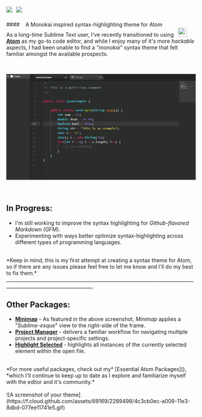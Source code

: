 <img src="http://plainicon.com/dboard/userprod/2800_a1826/prod_thumb/plainicon.com-50183-512px-db3.png" height="60"/>&nbsp; <img src="http://www.fontspace.com/preview/m/4e8396b38a455b9aa3fe163dcff31d2f.png" height="68"/>
------------------------------------------------------------------------------------------------------------------------
####&nbsp;&nbsp;&nbsp; A Monokai inspired syntax-highlighting theme for Atom
<br>
  As a long-time Sublime Text user, I've recently transitioned to using &nbsp; <img src="http://plainicon.com/dboard/userprod/2800_a1826/prod_thumb/plainicon.com-50183-512px-db3.png" width="24" height="24"/> [**Atom**](https://atom.io/) as my go-to code editor, and while I enjoy many of it's more *hackable* aspects, I had been unable to find a *"monokai"* syntax theme that felt familiar amongst the available prospects.  

  <br>
    <p align="center">
    <img src="https://github.com/JonSn0w/Atomic-Monokai/blob/master/screenshots/javaPreview.png" width="950" title="Screenshot">
    </p>
<br>

## In Progress: 

  * I'm still working to improve the syntax highlighting for *Github-flavored Markdown* (GFM).  
  * Experimenting with ways better optimize syntax-highlighting across different types of programming languages.    

<br>
*Keep in mind, this is my first attempt at creating a syntax theme for Atom, so if there are any issues please feel free to let me know and I'll do my best to fix them.*  
__________________________________________________________________________________________________________________  
    
## Other Packages: 

  * [**Minimap**](https://atom.io/packages/minimap) - As featured in the above screenshot, *Minimap* applies a "*Sublime-esque*"  view to the right-side of the frame. 
  * [**Project Manager**](https://atom.io/packages/project-manager) - delivers a familiar workflow for navigating multiple projects and project-specific settings.
  * [**Highlight Selected**](https://atom.io/packages/highlight-selected) - highlights all instances of the currently selected element within the open file.

<br>
*For more useful packages, check out my* [Essential Atom Packages](), *which I'll continue to keep up to date as I explore and familiarize myself with the editor and it's community.*  
  
<br>
<br>
![A screenshot of your theme](https://f.cloud.github.com/assets/69169/2289498/4c3cb0ec-a009-11e3-8dbd-077ee11741e5.gif)
